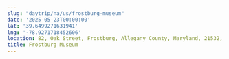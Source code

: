 ```yaml
---
slug: "daytrip/na/us/frostburg-museum"
date: '2025-05-23T00:00:00'
lat: '39.6499271631941'
lng: '-78.9271718452606'
location: 82, Oak Street, Frostburg, Allegany County, Maryland, 21532, United States
title: Frostburg Museum
---
```




